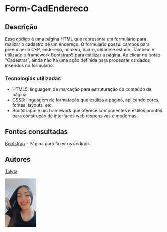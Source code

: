 # Form-CadEndereco

## Descrição 

Esse código é uma página HTML que representa um formulário para realizar o cadastro de um endereço. O formulário possui campos para preencher o CEP, endereço, número, bairro, cidade e estado. Também é utilizado o framework Bootstrap5 para estilizar a página. Ao clicar no botão "Cadastrar", ainda não há uma ação definida para processar os dados inseridos no formulário.

### Tecnologias utilizadas

- HTML5: linguagem de marcação para estruturação do conteúdo da página.
- CSS3: linguagem de formatação que estiliza a página, aplicando cores, fontes, layouts, etc.
- Bootstrap5: é um framework que oferece componentes e estilos prontos para construção de interfaces web responsivas e modernas.

## Fontes consultadas

[Bootstrap](https://getbootstrap.com/docs/5.0/forms/layout/) - Página para fazer os códigos

## Autores

[Talyta](https://github.com/poxxataly26/portfolio-pessoal) 

<img src="https://github.com/poxxataly26/portfolio-pessoal/blob/main/Img/foto.jpeg" width="100px">